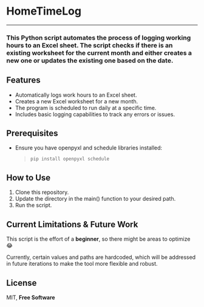 # HomeTimeLog
---
### This Python script automates the process of logging working hours to an Excel sheet. The script checks if there is an existing worksheet for the current month and either creates a new one or updates the existing one based on the date.

## Features
- Automatically logs work hours to an Excel sheet.
- Creates a new Excel worksheet for a new month.
- The program is scheduled to run daily at a specific time.
- Includes basic logging capabilities to track any errors or issues.
  
## Prerequisites
  - Ensure you have openpyxl and schedule libraries installed:
    >`pip install openpyxl schedule`
## How to Use
1. Clone this repository.
2. Update the directory in the main() function to your desired path.
3. Run the script.
   
## Current Limitations & Future Work
This script is the effort of a  **beginner**, so there might be areas to optimize :joy:

Currently, certain values and paths are hardcoded, which will be addressed in future iterations to make the tool more flexible and robust.

## License
MIT, **Free Software**
